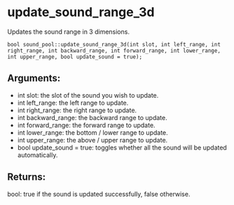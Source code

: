 # update_sound_range_3d
Updates the sound range in 3 dimensions.

`bool sound_pool::update_sound_range_3d(int slot, int left_range, int right_range, int backward_range, int forward_range, int lower_range, int upper_range, bool update_sound = true);`

## Arguments:
* int slot: the slot of the sound you wish to update.
* int left_range: the left range to update.
* int right_range: the right range to update.
* int backward_range: the backward range to update.
* int forward_range: the forward range to update.
* int lower_range: the bottom / lower range to update.
* int upper_range: the above / upper range to update.
* bool update_sound = true: toggles whether all the sound will be updated automatically.

## Returns:
bool: true if the sound is updated successfully, false otherwise.
